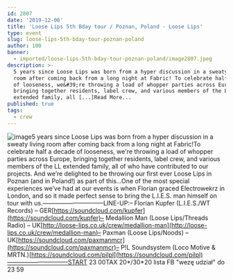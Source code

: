 ```yaml
---
id: 2807
date: '2019-12-06'
title: 'Loose Lips 5th Bday tour / Poznan, Poland - Loose Lips'
type: event
slug: loose-lips-5th-bday-tour-poznan-poland
author: 100
banner:
  - imported/loose-lips-5th-bday-tour-poznan-poland/image2807.jpeg
description: >-
  5 years since Loose Lips was born from a hyper discussion in a sweaty living
  room after coming back from a long night at Fabric! To celebrate half a decade
  of looseness, we&#39;re throwing a load of whopper parties across Europe,
  bringing together residents, label crew, and various members of the LL
  extended family, all [...]Read More...
published: true
tags:
  - crew
---
```

![image](../imported/loose-lips-5th-bday-tour-poznan-poland/image2807.jpeg)5 years since Loose Lips was born from a hyper discussion in a sweaty living room after coming back from a long night at Fabric!To celebrate half a decade of looseness, we're throwing a load of whopper parties across Europe, bringing together residents, label crew, and various members of the LL extended family, all of who have contributed to our projects. And we’re delighted to be throwing our first ever Loose Lips in Poznan (and in Poland!) as part of this…One of the most special experiences we’ve had at our events is when Florian graced Electrowekrz in London, and so it made perfect sense to bring the L.I.E.S. man himself on tour with us.——————————LINE-UP:– Florian Kupfer (L.I.E.S./WT Records) – GER[](https://l.facebook.com/l.php?u=https%3A%2F%2Fsoundcloud.com%2Fkupfer%3Ffbclid%3DIwAR1a2We-opl1nxiz6D1BBEY5XhmOc8LtgcVJ1MR8zbc1RuHcpyOR11S-Ydw&h=AT1sevLtTS5HDTpZZVa40EF35NIsVqu8s1DY5GNplTzZyEGVmJxWGWlQ102kPyTWTIetL2j_igorBrRqU-mJzn7HISiZ7ad2tuXLMaPWtK4zuJKuiqmx2Ap6t9zd-LOXJ2lJVSQ)[https://soundcloud.com/kupfer](https://soundcloud.com/kupfer)– Medallion Man (Loose Lips/Threads Radio) – UK[](https://l.facebook.com/l.php?u=http%3A%2F%2Floose-lips.co.uk%2Fcrew%2Fmedallion-man%3Ffbclid%3DIwAR3r1_GWbxgD-h5KOpd8DjH96xUJZD6LokXLFI0YNQUEmo5fC4Ej0oIsEHQ&h=AT3DoS5Tyw_sKzYUsMPlAx-dljLnvCOi5rFNlTwCcHEzLyz5KVsl0EleweXF9x0Thjitd5yBpiRO46Q_0PZ8wW16vCVuWv-RIDDjltFxFdYBGB9Nh6QE8aS6XuBIR7t5QSGm7zQ)[http://loose-lips.co.uk/crew/medallion-man](http://loose-lips.co.uk/crew/medallion-man)– Paxman (Loose Lips/Noods) – UK[](https://l.facebook.com/l.php?u=https%3A%2F%2Fsoundcloud.com%2Fpaxmanmcr%3Ffbclid%3DIwAR1jTeWB_G3fT3aP0w72P6CFN494vmV2255ef8YBk8vDKcCuum0lObs6vuo&h=AT2TcRZKjFqI1qFtFVsAUK_sYv8Iwlc73Vgq13HpZ0bKuF_JxpKyBKg65BxIoP9uQ6rtmOhTqsk4r4YLSqp7rqmSgsdeZyFIeHENd3dxUtCD7HbUdFuKMzFztkmaMBQSA-zFECk)[https://soundcloud.com/paxmanmcr](https://soundcloud.com/paxmanmcr)– P!L Soundsystem (Loco Motive & MRTN.)[](https://l.facebook.com/l.php?u=https%3A%2F%2Fsoundcloud.com%2Fpilpl%3Ffbclid%3DIwAR2HgGyMCkwyjTzcVNrhx6htZC0T7f1ZZWm-eEiB1zi49Po7Ocr5sklREyI&h=AT0v87MQXcEJnsIySyVwMhR8GRtw1Ui3MMYxYiHjBlJgQC76Y9Ktd3uVD_sEfB1BzXQbZ9An3uWqz4k3k8eTKXsD2iSz2_34_9HqO3w2kMqnrg9XwOtJp-I6bcj_pmsz0ViaBqs)[https://soundcloud.com/pilpl](https://soundcloud.com/pilpl)——————————START 23 00TAX 20\*/30\*20 lista FB "wezę udział" do 23 59
